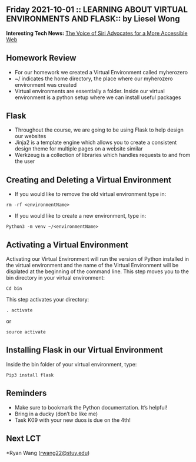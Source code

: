 ## Friday 2021-10-01 :: LEARNING ABOUT VIRTUAL ENVIRONMENTS AND FLASK:: by Liesel Wong
**Interesting Tech News:** [The Voice of Siri Advocates for a More Accessible Web ](https://www.cnet.com/tech/mobile/the-original-voice-of-siri-is-now-advocating-for-a-more-accessible-web/ 
)

## Homework Review
* For our homework we created a Virtual Environment called myherozero 
* ~/ indicates the home directory, the place where our myherozero environment was created 
* Virtual environments are essentially a folder. Inside our virtual environment is a python setup where we can install useful packages 

## Flask
* Throughout the course, we are going to be using Flask to help design our websites
* Jinja2 is a template engine which allows you to create a consistent design theme for multiple pages on a website similar 
* Werkzeug is a collection of libraries which handles requests to and from the user

## Creating and Deleting a Virtual Environment
* If you would like to remove the old virtual environment type in: 
```
rm -rf <environmentName>
```
* If you would like to create a new environment, type in: 
```
Python3 -m venv ~/<environmentName> 
```

## Activating a Virtual Environment
Activating our Virtual Environment will run the version of Python installed in the virtual environment and the name of the Virtual Environment will be displated at the beginning of the command line.
This step moves you to the bin directory in your virtual environment: 
```
Cd bin
````
This step activates your directory:
```
. activate  
```
or
```
source activate
```

## Installing Flask in our Virtual Environment
Inside the bin folder of your virtual environment, type: 
```
Pip3 install flask
```

## Reminders
* Make sure to bookmark the Python documentation. It’s helpful! 
* Bring in a ducky (don’t be like me)
* Task K09 with your new duos is due on the 4th!

## Next LCT 
*Ryan Wang (rwang22@stuy.edu)
